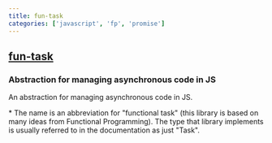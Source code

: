 ```yaml
---
title: fun-task
categories: ['javascript', 'fp', 'promise']
---
```

## [fun-task](https://github.com/rpominov/fun-task)

### Abstraction for managing asynchronous code in JS


An abstraction for managing asynchronous code in JS.

\* The name is an abbreviation for "functional task" (this library is based on many ideas
from Functional Programming). The type that library implements is usually referred to in the documentation as just "Task".

